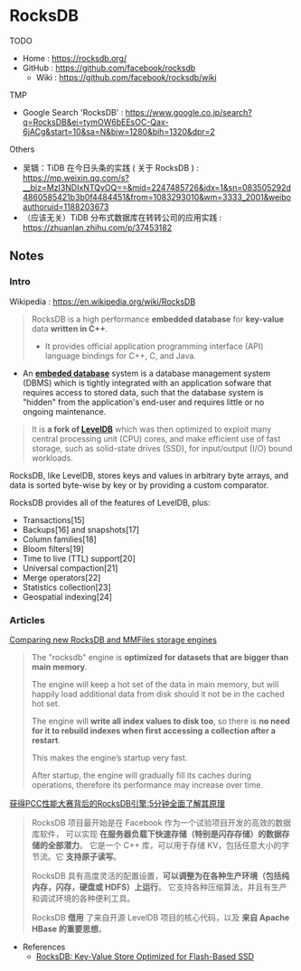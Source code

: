 # RocksDB

TODO

- Home : https://rocksdb.org/
- GitHub : https://github.com/facebook/rocksdb
    - Wiki : https://github.com/facebook/rocksdb/wiki

TMP

- Google Search 'RocksDB' : https://www.google.co.jp/search?q=RocksDB&ei=tymOW6bEEsOC-Qax-6jACg&start=10&sa=N&biw=1280&bih=1320&dpr=2

Others

- 吴镝：TiDB 在今日头条的实践 ( 关于 RocksDB ) : https://mp.weixin.qq.com/s?__biz=MzI3NDIxNTQyOQ==&mid=2247485726&idx=1&sn=083505292d4860585421b3b0f4484451&from=1083293010&wm=3333_2001&weiboauthoruid=1188203673
- （应该无关）TiDB 分布式数据库在转转公司的应用实践 : https://zhuanlan.zhihu.com/p/37453182


## Notes

### Intro

Wikipedia : https://en.wikipedia.org/wiki/RocksDB

> RocksDB is a high performance **embedded database** for **key-value** data **written in C++**.
> - It provides official application programming interface (API) language bindings for C++, C, and Java.

- An [**embeded database**](https://en.wikipedia.org/wiki/Embedded_database) system
    is a database management system (DBMS)
    which is tightly integrated with an application sofware
    that requires access to stored data,
    such that the database system is "hidden" from the application's end-user
    and requires little or no ongoing maintenance.

> It is **a fork of [LevelDB](https://en.wikipedia.org/wiki/LevelDB)**
> which was then optimized to exploit many central processing unit (CPU) cores,
> and make efficient use of fast storage,
> such as solid-state drives (SSD),
> for input/output (I/O) bound workloads.

RocksDB, like LevelDB, stores keys and values in arbitrary byte arrays, and data is sorted byte-wise by key or by providing a custom comparator.

RocksDB provides all of the features of LevelDB, plus:

- Transactions[15]
- Backups[16] and snapshots[17]
- Column families[18]
- Bloom filters[19]
- Time to live (TTL) support[20]
- Universal compaction[21]
- Merge operators[22]
- Statistics collection[23]
- Geospatial indexing[24]

### Articles

[Comparing new RocksDB and MMFiles storage engines](https://www.arangodb.com/why-arangodb/comparing-rocksdb-mmfiles-storage-engines/)

> The "rocksdb" engine is **optimized for datasets that are bigger than main memory**.
>
> The engine will keep a hot set of the data in main memory,
> but will happily load additional data from disk should it not be in the cached hot set.
>
> The engine will **write all index values to disk too**,
> so there is **no need for it to rebuild indexes when first accessing a collection after a restart**.
>
> This makes the engine’s startup very fast.
>
> After startup, the engine will gradually fill its caches during operations,
> therefore its performance may increase over time.

[获得PCC性能大赛背后的RocksDB引擎:5分钟全面了解其原理](https://sdk.cn/news/6686)

> RocksDB 项目最开始是在 Facebook 作为一个试验项目开发的高效的数据库软件，
> 可以实现 **在服务器负载下快速存储（特别是闪存存储）的数据存储的全部潜力**。
> 它是一个 C++ 库，可以用于存储 KV，包括任意大小的字节流。它 **支持原子读写**。
>
> RocksDB 具有高度灵活的配置设置，**可以调整为在各种生产环境（包括纯内存，闪存，硬盘或 HDFS）上运行**。
> 它支持各种压缩算法，并且有生产和调试环境的各种便利工具。
>
> RocksDB **借用** 了来自开源 LevelDB 项目的核心代码，以及 **来自 Apache HBase 的重要思想**。

- References
    - [RocksDB: Key-Value Store Optimized for Flash-Based SSD](https://www.percona.com/live/data-performance-conference-2016/sessions/rocksdb-key-value-store-optimized-flash-based-ssd)